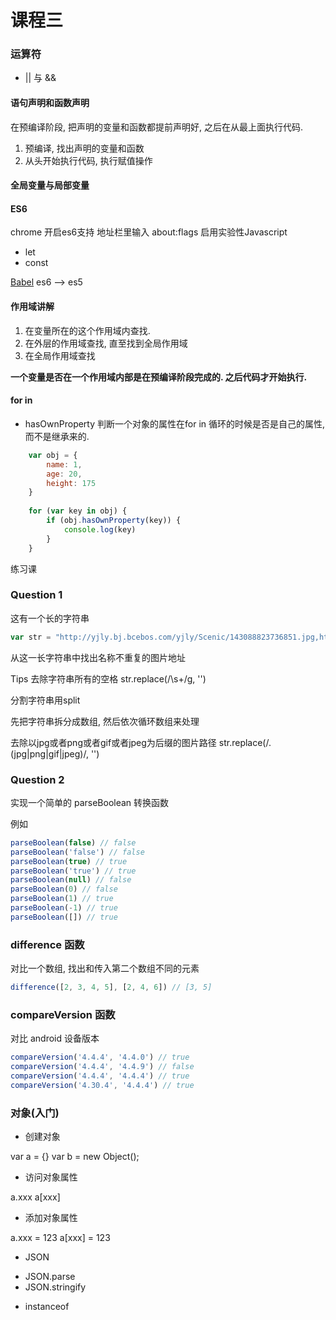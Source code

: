 课程三
==========

### 运算符

+ || 与 &&

#### 语句声明和函数声明

在预编译阶段, 把声明的变量和函数都提前声明好, 之后在从最上面执行代码.

1. 预编译, 找出声明的变量和函数
2. 从头开始执行代码, 执行赋值操作

#### 全局变量与局部变量

#### ES6

chrome 开启es6支持
地址栏里输入 about:flags
启用实验性Javascript

+ let
+ const

[Babel](https://babeljs.io/) es6 --> es5

#### 作用域讲解

1. 在变量所在的这个作用域内查找.
2. 在外层的作用域查找, 直至找到全局作用域
3. 在全局作用域查找

**一个变量是否在一个作用域内部是在预编译阶段完成的. 之后代码才开始执行.**

#### for in 

+ hasOwnProperty 判断一个对象的属性在for in 循环的时候是否是自己的属性,而不是继承来的.

```javascript
    var obj = {
        name: 1,
        age: 20,
        height: 175
    }
    
    for (var key in obj) {
        if (obj.hasOwnProperty(key)) {
            console.log(key)
        }
    }
```

练习课

### Question 1

这有一个长的字符串

```javascript
var str = "http://yjly.bj.bcebos.com/yjly/Scenic/143088823736851.jpg,http://yjly.bj.bcebos.com/yjly/Scenic/143088823739481.jpg,http://yjly.bj.bcebos.com/yjly/Scenic/143088823739695.jpg, http://yjly.bj.bcebos.com/yjly/Scenic/143088823739695@2x.jpg, http://yjly.bj.bcebos.com/yjly/Scenic/143088823739481@3x.jpg, http://yjly.bj.bcebos.com/yjly/Scenic/143088888739695@2x.jpeg"
```

从这一长字符串中找出名称不重复的图片地址

Tips
去除字符串所有的空格
str.replace(/\s+/g, '')

分割字符串用split

先把字符串拆分成数组, 然后依次循环数组来处理



去除以jpg或者png或者gif或者jpeg为后缀的图片路径
str.replace(/\.(jpg|png|gif|jpeg)/, '')


### Question 2
实现一个简单的 parseBoolean 转换函数

例如

```javascript
parseBoolean(false) // false
parseBoolean('false') // false
parseBoolean(true) // true
parseBoolean('true') // true
parseBoolean(null) // false
parseBoolean(0) // false
parseBoolean(1) // true
parseBoolean(-1) // true
parseBoolean([]) // true
```

### difference 函数
对比一个数组, 找出和传入第二个数组不同的元素

```javascript
difference([2, 3, 4, 5], [2, 4, 6]) // [3, 5]
```

### compareVersion 函数
对比 android 设备版本

```javascript
compareVersion('4.4.4', '4.4.0') // true
compareVersion('4.4.4', '4.4.9') // false
compareVersion('4.4.4', '4.4.4') // true
compareVersion('4.30.4', '4.4.4') // true
```


### 对象(入门)

+ 创建对象

var a = {}
var b = new Object();

+ 访问对象属性

a.xxx
a[xxx]

+ 添加对象属性

a.xxx = 123
a[xxx] = 123

+ JSON

- JSON.parse
- JSON.stringify

+ instanceof